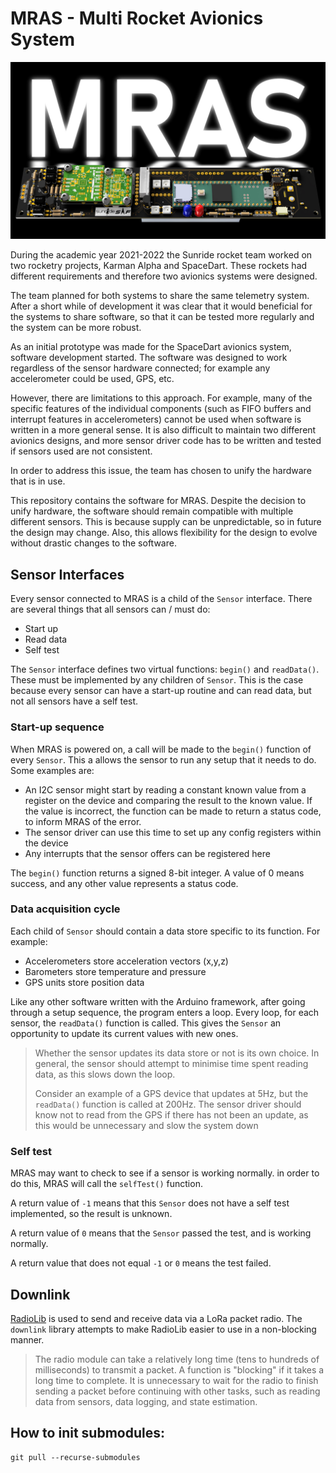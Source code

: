 # MRAS - Multi Rocket Avionics System


<p align="center">
  <img src="assets\images\MRAS_banner\MRAS_Banner.jpg" />
</p>

During the academic year 2021-2022 the Sunride rocket team worked on 
two rocketry projects, Karman Alpha and SpaceDart. These rockets had 
different requirements and therefore two avionics systems were designed.

The team planned for both systems to share the same telemetry system. 
After a short while of development it was clear that it would beneficial 
for the systems to share software, so that it can be tested more regularly 
and the system can be more robust.

As an initial prototype was made for the SpaceDart avionics system, software 
development started. The software was designed to work regardless of the sensor 
hardware connected; for example any accelerometer could be used, GPS, etc.

However, there are limitations to this approach. For example, many of the specific 
features of the individual components (such as FIFO buffers and interrupt 
features in accelerometers) cannot be used when software is written in a more general 
sense. It is also difficult to maintain two different avionics designs, and more 
sensor driver code has to be written and tested if sensors used are not consistent.

In order to address this issue, the team has chosen to unify the hardware that is in 
use. 

This repository contains the software for MRAS. Despite the decision to unify hardware, 
the software should remain compatible with multiple different sensors. This is 
because supply can be unpredictable, so in future the design may change. Also, this 
allows flexibility for the design to evolve without drastic changes to the software.

## Sensor Interfaces

Every sensor connected to MRAS is a child of the `Sensor` interface. There are 
several things that all sensors can / must do:
- Start up
- Read data
- Self test

The `Sensor` interface defines two virtual functions: `begin()` and `readData()`.
These must be implemented by any children of `Sensor`. This is the case because every 
sensor can have a start-up routine and can read data, but not all sensors have a self test.

### Start-up sequence

When MRAS is powered on, a call will be made to the `begin()` function of every `Sensor`. This a
allows the sensor to run any setup that it needs to do. Some examples are:
- An I2C sensor might start by reading a constant known value from a register on the
device and comparing the result to the known value. If the value is incorrect, 
the function can be made to return a status code, to inform MRAS of the error.
- The sensor driver can use this time to set up any config registers within the device
- Any interrupts that the sensor offers can be registered here

The `begin()` function returns a signed 8-bit integer. A value of 0 means success, and any other 
value represents a status code.

### Data acquisition cycle

Each child of `Sensor` should contain a data store specific to its function. For example:
- Accelerometers store acceleration vectors (x,y,z)
- Barometers store temperature and pressure
- GPS units store position data

Like any other software written with the Arduino framework, after going through a setup sequence,
the program enters a loop. Every loop, for each sensor, the `readData()` function is called. 
This gives the `Sensor` an opportunity to update its current values with new ones.

> Whether the sensor updates its data store or not is its own choice. In general, the sensor 
> should attempt to minimise time spent reading data, as this slows down the loop.
> 
> Consider an example of a GPS device that updates at 5Hz, but the `readData()` function is called 
> at 200Hz. The sensor driver should know not to read from the GPS if there has not been an update, 
> as this would be unnecessary and slow the system down

### Self test

MRAS may want to check to see if a sensor is working normally. in order to do this, MRAS will 
call the `selfTest()` function.

A return value of `-1` means that this `Sensor` does not have a self test implemented, so the 
result is unknown.

A return value of `0` means that the `Sensor` passed the test, and is working normally.

A return value that does not equal `-1` or `0` means the test failed.

## Downlink 

[RadioLib](https://github.com/jgromes/RadioLib) is used to send and receive data via a LoRa packet radio.
The `downlink` library attempts to make RadioLib easier to use in a non-blocking manner.
> The radio module can take a relatively long time (tens to hundreds of milliseconds) to transmit 
> a packet. A function is "blocking" if it takes a long time to complete. It is unnecessary to wait 
> for the radio to finish sending a packet before continuing with other tasks, such as reading data 
> from sensors, data logging, and state estimation.

## How to init submodules:
    git pull --recurse-submodules
